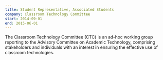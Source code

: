 ```yaml
---
title: Student Representative, Associated Students
company: Classroom Technology Committee
start: 2014-09-01
end: 2015-06-01
---
```


The Classroom Technology Committee (CTC) is an ad-hoc working group reporting to the Advisory Committee on Academic Technology, comprising stakeholders and individuals with an interest in ensuring the effective use of classroom technologies.
